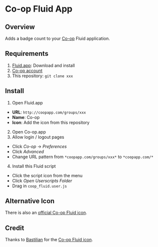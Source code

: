 Co-op Fluid App
===============

Overview
--------
Adds a badge count to your [Co-op](http://www.coopapp.com/) Fluid application.

Requirements
------------
1. [Fluid.app](http://www.fluidapp.com/): Download and install
2. [Co-op account](http://www.coopapp.com/)
3. This repository: `git clone xxx`

Install
-------
1. Open Fluid.app
  * __URL__: `http://coopapp.com/groups/xxx`
  * __Name__: Co-op
  * __Icon__: Add the icon from this repository
2. Open Co-op.app
3. Allow login / logout pages
  * Click _Co-op_ -> _Preferences_
  * Click _Advanced_
  * Change URL pattern from `*coopapp.com/groups/xxx*` to `*coopapp.com/*`
4. Install this Fluid script
  * Click the script icon from the menu
  * Click _Open Userscripts Folder_
  * Drag in `coop_fluid.user.js`

Alternative Icon
----------------
There is also an [official Co-op Fluid icon](http://coopapp.com/images/coop-icon.png).

Credit
------
Thanks to [Bastilian](http://www.flickr.com/photos/bastilian/) for the [Co-op Fluid icon](http://www.flickr.com/photos/bastilian/2968329021/).
